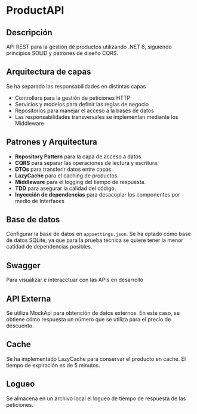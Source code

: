 # ProductAPI

## Descripción
API REST para la gestión de productos utilizando .NET 8, siguiendo principios SOLID y patrones de diseño CQRS.

## Arquitectura de capas
Se ha separado las responsabilidades en distintas capas
- Controllers para la gestión de peticiones HTTP
- Servicios y modelos para definir las reglas de negocio
- Repositorios para manejar el acceso a la bases de datos
- Las responsabilidades transversales se implementan mediante los Middleware

## Patrones y Arquitectura
- **Repository Pattern** para la capa de acceso a datos.
- **CQRS** para separar las operaciones de lectura y escritura.
- **DTOs** para transferir datos entre capas.
- **LazyCache** para el caching de productos.
- **Middleware** para el logging del tiempo de respuesta.
- **TDD** para asegurar la calidad del código.
- **Inyección de dependencias** para desacoplar los componentes por medio de Interfaces

## Base de datos
Configurar la base de datos en `appsettings.json`.
Se ha optado cómo base de datos SQLite, ya que para la prueba técnica se quiere tener la menor catidad de dependencias posibles.

## Swagger
Para visualizar e interacctuar con las APIs en desarrollo

## API Externa
Se utiliza MockApi para obtención de datos externos.
En este caso, se obtiene cómo respuesta un número que se utiliza para el precio de descuento.

## Cache
Se ha implementado LazyCache para conservar el producto en cache. El tiempo de expiración es de 5 minutos.

## Logueo
Se almacena en un archivo local el logueo de tiempo de respuesta de las peticiones.

